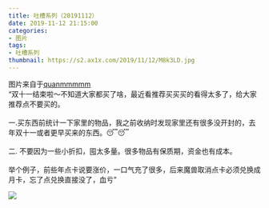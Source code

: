```yaml
---
title: 吐槽系列（20191112）
date: 2019-11-12 21:15:00
categories:
- 图片
tags:
- 吐槽系列
thumbnail: https://s2.ax1x.com/2019/11/12/M8k3LD.jpg
---
```


图片来自于<a href="https://weibo.com/p/1005051720171447" target="_blank">quanmmmmm</a><br/> “双十一结束啦～不知道大家都买了啥，最近看推荐买买买的看得太多了，给大家推荐点不要买的。<br/><br/>一.买东西前统计一下家里的物品，我之前收纳时发现家里还有很多没开封的，去年双十一或者更早买来的东西。😴😴<br/><br/>二. 不要因为一些小折扣，囤太多量。很多物品有保质期，资金也有成本。<br/><br/>举个例子，前些年点卡说要涨价，一口气充了很多，后来魔兽取消点卡必须兑换成月卡，忘了点兑换直接没了，血亏”

![](https://s2.ax1x.com/2019/11/12/M8k3LD.jpg)
